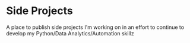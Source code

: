 # Side Projects
 A place to publish side projects I'm working on in an effort to continue to develop my Python/Data Analytics/Automation skillz 
